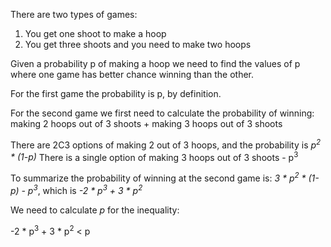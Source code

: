 There are two types of games:

1. You get one shoot to make a hoop
2. You get three shoots and you need to make two hoops

Given a probability p of making a hoop we need to find the values of p where one game
has better chance winning than the other.

For the first game the probability is p, by definition.

For the second game we first need to calculate the probability of winning:
making 2 hoops out of 3 shoots + making 3 hoops out of 3 shoots

There are 2C3 options of making 2 out of 3 hoops, and the probability is _p<sup>2</sup> \* (1-p)_
There is a single option of making 3 hoops out of 3 shoots - p<sup>3</sup>

To summarize the probability of winning at the second game is: _3 \* p<sup>2</sup> \* (1-p) - p<sup>3</sup>_,
which is _-2 \* p<sup>3</sup> + 3 \* p<sup>2</sup>_

We need to calculate _p_ for the inequality:

-2 \* p<sup>3</sup> + 3 \* p<sup>2</sup> < p

